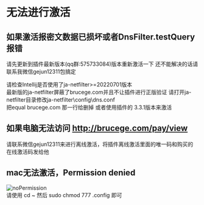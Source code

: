 # 无法进行激活
## 如果激活报密文数据已损坏或者DnsFilter.testQuery报错
请先更新到插件最新版本(qq群:575733084)版本重新激活一下
还不能解决的话请联系我微信gejun12311包搞定

请检查Intellij是否使用了ja-netfilter>=20220701版本   
最新版的ja-netfilter屏蔽了brucege.com并且不让插件进行正版验证 请打开ja-netfilter目录修改ja-netfilter\config\dns.conf  
把equal brucege.com 那一行给删掉
或者使用插件的 3.3.1版本来激活


## 如果电脑无法访问 http://brucege.com/pay/view
请联系微信gejun12311来进行离线激活，将插件离线激活里面的唯一码和购买的在线激活码发给他

## mac无法激活，Permission denied
![noPermission](https://images.brucege.com/noPermission.png)  
请使用 cd ~ 然后 sudo chmod 777 .config 即可
